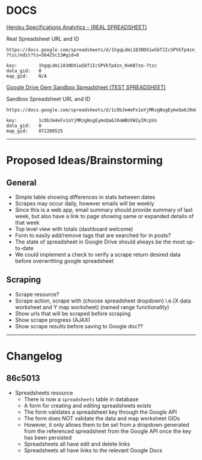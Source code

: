 # DOCS

<a href="http://vcs-quora-bot-3000.herokuapp.com" target="_blank">
  Heroku
</a>

<a href="https://docs.google.com/document/d/1dr07qxwcgumADthS6ph5fJ0olftSyQItp63-naFt5HQ/edit?ts=56425b49" target="_blank">
  Specifications
</a>

<a href="https://docs.google.com/spreadsheets/d/1hgqLdmi1830DXiwSbT1IcSPVkTp4zn_HxKB7zo-7tzc/edit?ts=56425c13#gid=0" target="_blank">
  Analytics - (REAL SPREADSHEET)
</a>


Real Spreadsheet URL and ID

```
https://docs.google.com/spreadsheets/d/1hgqLdmi1830DXiwSbT1IcSPVkTp4zn_HxKB7zo-7tzc/edit?ts=56425c13#gid=0

key:        1hgqLdmi1830DXiwSbT1IcSPVkTp4zn_HxKB7zo-7tzc
data_gid:   0
map_gid:    N/A
```

<a href="https://github.com/gimite/google-drive-ruby" target="_blank">
  Google Drive Gem
</a>

<a href="https://docs.google.com/spreadsheets/d/1cObJm4eFx1oYjMRzgNsgEymoQa6J0oWBUVW2yIRcpVo/edit#gid=872208525" target="_blank">
  Sandbox Spreadsheet (TEST SPREADSHEET)
</a>

Sandbox Spreadsheet URL and ID

```
https://docs.google.com/spreadsheets/d/1cObJm4eFx1oYjMRzgNsgEymoQa6J0oWBUVW2yIRcpVo/edit#gid=872208525

key:        1cObJm4eFx1oYjMRzgNsgEymoQa6J0oWBUVW2yIRcpVo
data_gid:   0 
map_gid:    872208525
```


----

# Proposed Ideas/Brainstorming

## General

- Simple table showing differences in stats between dates
- Scrapes may occur daily, however emails will be weekly
- Since this is a web app, email summary should provide summary of last week, but also have a link to page showing same or expanded details of that week
- Top level view with totals (dashboard welcome)
- Form to easily add/remove tags that are searched for in posts?
- The state of spreadsheet in Google Drive should always be the most up-to-date
- We could implement a check to verify a scrape return desired data before overwritting google spreadsheet

## Scraping

- Scrape resource?
- Scrape action, scrape with (choose spreadsheet dropdown) i.e.(X data worksheet and Y map worksheet) (named range functionality)
- Show urls that will be scraped before scraping
- Show scrape progress (AJAX)
- Show scrape results before saving to Google doc??

----

# Changelog

## 86c5013
- Spreadsheets resource
    * There is now a `spreadsheets` table in database
    * A form for creating and editing spreadsheets exists
    * The form validates a spreadsheet key through the Google API
    * The form does NOT validate the data and map worksheet GIDs
    * However, it only allows them to be set from a dropdown generated from the referenced spreadsheet from the Google API once the key has been persisted
    * Spreadsheets all have edit and delete links
    * Spreadsheets all have links to the relevant Google Docs












